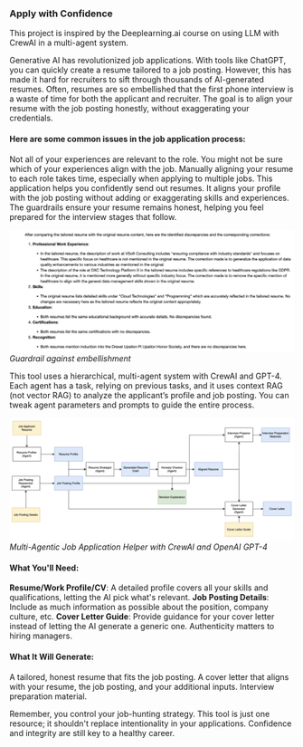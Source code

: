 ### Apply with Confidence

This project is inspired by the Deeplearning.ai course on using LLM with CrewAI in a multi-agent system.

Generative AI has revolutionized job applications. With tools like ChatGPT, you can quickly create a resume tailored to a job posting. However, this has made it hard for recruiters to sift through thousands of AI-generated resumes. Often, resumes are so embellished that the first phone interview is a waste of time for both the applicant and recruiter. The goal is to align your resume with the job posting honestly, without exaggerating your credentials.

#### Here are some common issues in the job application process:

Not all of your experiences are relevant to the role.
You might not be sure which of your experiences align with the job.
Manually aligning your resume to each role takes time, especially when applying to multiple jobs.
This application helps you confidently send out resumes. It aligns your profile with the job posting without adding or exaggerating skills and experiences. The guardrails ensure your resume remains honest, helping you feel prepared for the interview stages that follow.

![image info](./img/honesty_check.png)
*Guardrail against embellishment*


This tool uses a hierarchical, multi-agent system with CrewAI and GPT-4. Each agent has a task, relying on previous tasks, and it uses context RAG (not vector RAG) to analyze the applicant’s profile and job posting. You can tweak agent parameters and prompts to guide the entire process.


![image info](./img/multi_agent_job_helper.png)
*Multi-Agentic Job Application Helper with CrewAI and OpenAI GPT-4*


#### What You'll Need:
**Resume/Work Profile/CV**: A detailed profile covers all your skills and qualifications, letting the AI pick what's relevant.
**Job Posting Details**: Include as much information as possible about the position, company culture, etc.
**Cover Letter Guide**: Provide guidance for your cover letter instead of letting the AI generate a generic one. Authenticity matters to hiring managers.

#### What It Will Generate:
A tailored, honest resume that fits the job posting.
A cover letter that aligns with your resume, the job posting, and your additional inputs.
Interview preparation material.


Remember, you control your job-hunting strategy. This tool is just one resource; it shouldn't replace intentionality in your applications. Confidence and integrity are still key to a healthy career.

